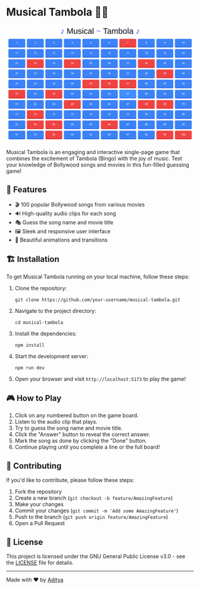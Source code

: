 # Musical Tambola 🎵🎲

![Musical Tambola](src/assets/showcase.png)

Musical Tambola is an engaging and interactive single-page game that combines the excitement of Tambola (Bingo) with the joy of music. Test your knowledge of Bollywood songs and movies in this fun-filled guessing game!

## 🌟 Features

- 🎬 100 popular Bollywood songs from various movies
- 🔊 High-quality audio clips for each song
- 🎭 Guess the song name and movie title
- 🖼️ Sleek and responsive user interface
- 🌈 Beautiful animations and transitions

## 🏗️ Installation

To get Musical Tambola running on your local machine, follow these steps:

1. Clone the repository:
   ```
   git clone https://github.com/your-username/musical-tambola.git
   ```

2. Navigate to the project directory:
   ```
   cd musical-tambola
   ```

3. Install the dependencies:
   ```
   npm install
   ```

4. Start the development server:
   ```
   npm run dev
   ```

5. Open your browser and visit `http://localhost:5173` to play the game!

## 🎮 How to Play

1. Click on any numbered button on the game board.
2. Listen to the audio clip that plays.
3. Try to guess the song name and movie title.
4. Click the "Answer" button to reveal the correct answer.
5. Mark the song as done by clicking the "Done" button.
6. Continue playing until you complete a line or the full board!

## 🤝 Contributing

If you'd like to contribute, please follow these steps:

1. Fork the repository
2. Create a new branch (`git checkout -b feature/AmazingFeature`)
3. Make your changes
4. Commit your changes (`git commit -m 'Add some AmazingFeature'`)
5. Push to the branch (`git push origin feature/AmazingFeature`)
6. Open a Pull Request

## 📜 License

This project is licensed under the GNU General Public License v3.0 - see the [LICENSE](LICENSE) file for details.

---

Made with ❤️ by [Aditya](https://bento.me/aditya-byte)
